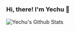 ### Hi, there! I'm Yechu 👋

<!--
**yechukim/yechukim** is a ✨ _special_ ✨ repository because its `README.md` (this file) appears on your GitHub profile.

Here are some ideas to get you started:

- 🔭 I’m currently working on ...
- 🌱 I’m currently learning ...
- 👯 I’m looking to collaborate on ...
- 🤔 I’m looking for help with ...
- 💬 Ask me about ...
- 📫 How to reach me: ...

-->
![Yechu's Github Stats](https://github-readme-stats.vercel.app/api?username=yechukim&bg_color=50,4A1133,0B1133&text_color=5CDD8F&show_icons=true&icon_color=EFFA4B&title_color=EC7F8F)
